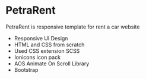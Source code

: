 # PetraRent
PetraRent is responsive template for rent a car website
- Responsive UI Design<br>
- HTML and CSS from scratch<br>
- Used CSS extension SCSS<br>
- Ionicons icon pack<br>
- AOS Animate On Scroll Library<br>
- Bootstrap
